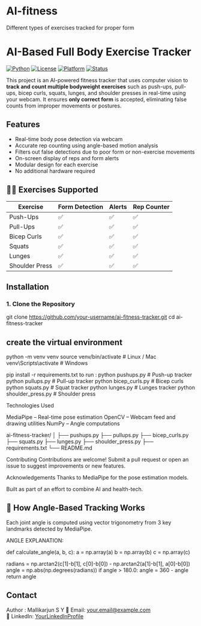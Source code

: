 # AI-fitness
Different types of exercises tracked for proper form 

#  AI-Based Full Body Exercise Tracker

[![Python](https://img.shields.io/badge/Python-3.10+-blue.svg)](https://www.python.org/downloads/)
[![License](https://img.shields.io/badge/License-MIT-green.svg)](https://opensource.org/licenses/MIT)
[![Platform](https://img.shields.io/badge/Platform-Windows/Linux/Mac-lightgrey.svg)]()
[![Status](https://img.shields.io/badge/Project-Active-brightgreen.svg)]()

This project is an AI-powered fitness tracker that uses computer vision to **track and count multiple bodyweight exercises** such as push-ups, pull-ups, bicep curls, squats, lunges, and shoulder presses in real-time using your webcam. It ensures **only correct form** is accepted, eliminating false counts from improper movements or postures.



##  Features

-  Real-time body pose detection via webcam
-  Accurate rep counting using angle-based motion analysis
-  Filters out false detections due to poor form or non-exercise movements
- On-screen display of reps and form alerts
-  Modular design for each exercise
-  No additional hardware required



## 🏋️‍♂️ Exercises Supported

| Exercise         | Form Detection | Alerts | Rep Counter |
|------------------|----------------|--------|-------------|
| Push-Ups         | ✅             | ✅     | ✅          |
| Pull-Ups         | ✅             | ✅     | ✅          |
| Bicep Curls      | ✅             | ✅     | ✅          |
| Squats           | ✅             | ✅     | ✅          |
| Lunges           | ✅             | ✅     | ✅          |
| Shoulder Press   | ✅             | ✅     | ✅          |



##  Installation

### 1. Clone the Repository

git clone https://github.com/your-username/ai-fitness-tracker.git
cd ai-fitness-tracker

## create the virtual environment
python -m venv venv
source venv/bin/activate  # Linux / Mac
venv\Scripts\activate     # Windows

pip install -r requirements.txt
to run :
python pushups.py          # Push-up tracker
python pullups.py          # Pull-up tracker
python bicep_curls.py      # Bicep curls
python squats.py           # Squat tracker
python lunges.py           # Lunges tracker
python shoulder_press.py   # Shoulder press

Technologies Used

MediaPipe – Real-time pose estimation
OpenCV – Webcam feed and drawing utilities
NumPy – Angle computations

ai-fitness-tracker/
│
├── pushups.py
├── pullups.py
├── bicep_curls.py
├── squats.py
├── lunges.py
├── shoulder_press.py
├── requirements.txt
└── README.md

Contributing
Contributions are welcome! Submit a pull request or open an issue to suggest improvements or new features.

Acknowledgements
Thanks to MediaPipe for the pose estimation models.

Built as part of an effort to combine AI and health-tech.

## 📐 How Angle-Based Tracking Works

Each joint angle is computed using vector trigonometry from 3 key landmarks detected by MediaPipe.

ANGLE EXPLANATION:

def calculate_angle(a, b, c):
    a = np.array(a)
    b = np.array(b)
    c = np.array(c)
    
  radians = np.arctan2(c[1]-b[1], c[0]-b[0]) - np.arctan2(a[1]-b[1], a[0]-b[0])
    angle = np.abs(np.degrees(radians))
    if angle > 180.0:
        angle = 360 - angle
    return angle

##  Contact

Author : Mallikarjun S Y 
📧 Email: your.email@example.com  
🔗 LinkedIn: [YourLinkedInProfile](https://linkedin.com/in/yourname)
